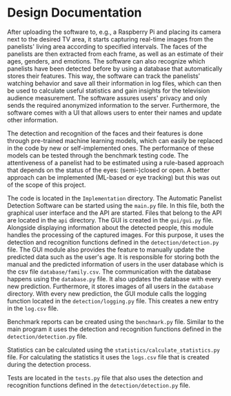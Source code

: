# Design Documentation

After uploading the software to, e.g., a Raspberry Pi and placing its camera next to the desired TV area, it starts capturing real-time images from the panelists' living area according to specified intervals. The faces of the panelists are then extracted from each frame, as well as an estimate of their ages, genders, and emotions. The software can also recognize which panelists have been detected before by using a database that automatically stores their features. This way, the software can track the panelists’ watching behavior and save all their information in log files, which can then be used to calculate useful statistics and gain insights for the television audience measurement.
The software assures users' privacy and only sends the required anonymized information to the server. Furthermore, the software comes with a UI that allows users to enter their names and update other information.

The detection and recognition of the faces and their features is done through pre-trained machine learning models, which can easily be replaced in the code by new or self-implemented ones. The performance of these models can be tested through the benchmark testing code.
The attentiveness of a panelist had to be estimated using a rule-based approach that depends on the status of the eyes: (semi-)closed or open. A better approach can be implemented (ML-based or eye tracking) but this was out of the scope of this project.


The code is located in the `Implementation` directory. The Automatic Panelist Detection Software can be started using the `main.py` file. In this file, both the graphical user interface
and the API are started. Files that belong to the API are located in the `api` directory. The GUI is created
in the `gui/gui.py` file. Alongside displaying information about the detected people, this module handles the processing of the captured
images. For this purpose, it uses the detection and recognition functions defined in the `detection/detection.py` file.
The GUI module also provides the feature to manually update the predicted data such as the user's age. It is responsible for
storing both the manual and the predicted information of users in the user database which is the csv file `database/family.csv`. 
The communication with the database happens using the `database.py` file. It also updates
the database with every new prediction. Furthermore, it stores images of all users in the `database` directory.
With every new prediction, the GUI module calls the logging function located in the `detection/logging.py` file.
This creates a new entry in the `log.csv` file.

Benchmark reports can be created using the `benchmark.py` file. Similar to the main program it uses the detection and recognition functions defined in the `detection/detection.py` file.

Statistics can be calculated using the `statistics/calculate_statistics.py` file. For calculating the statistics it uses the `logs.csv` file that is created during the detection process.

Tests are located in the `tests.py` file that also uses the detection and recognition functions defined in the `detection/detection.py` file.
